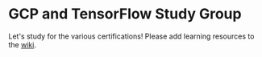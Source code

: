 # GCP and TensorFlow Study Group
Let's study for the various certifications!
Please add learning resources to the [wiki](https://github.com/ml-gde/gcp-tf-study-group/wiki).

